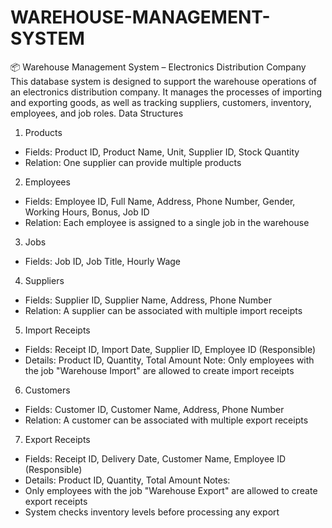 # WAREHOUSE-MANAGEMENT-SYSTEM
📦 Warehouse Management System – Electronics Distribution Company
This database system is designed to support the warehouse operations of an electronics distribution company. It manages the processes of importing and exporting goods, as well as tracking suppliers, customers, inventory, employees, and job roles.
Data Structures
1. Products
- Fields: Product ID, Product Name, Unit, Supplier ID, Stock Quantity
- Relation: One supplier can provide multiple products

2. Employees
- Fields: Employee ID, Full Name, Address, Phone Number, Gender, Working Hours, Bonus, Job ID
- Relation: Each employee is assigned to a single job in the warehouse

3. Jobs
- Fields: Job ID, Job Title, Hourly Wage

4. Suppliers
- Fields: Supplier ID, Supplier Name, Address, Phone Number
- Relation: A supplier can be associated with multiple import receipts

5. Import Receipts
- Fields: Receipt ID, Import Date, Supplier ID, Employee ID (Responsible)
- Details: Product ID, Quantity, Total Amount
Note: Only employees with the job "Warehouse Import" are allowed to create import receipts

6. Customers
- Fields: Customer ID, Customer Name, Address, Phone Number
- Relation: A customer can be associated with multiple export receipts

7. Export Receipts
- Fields: Receipt ID, Delivery Date, Customer Name, Employee ID (Responsible)
- Details: Product ID, Quantity, Total Amount
Notes:
- Only employees with the job "Warehouse Export" are allowed to create export receipts
- System checks inventory levels before processing any export
